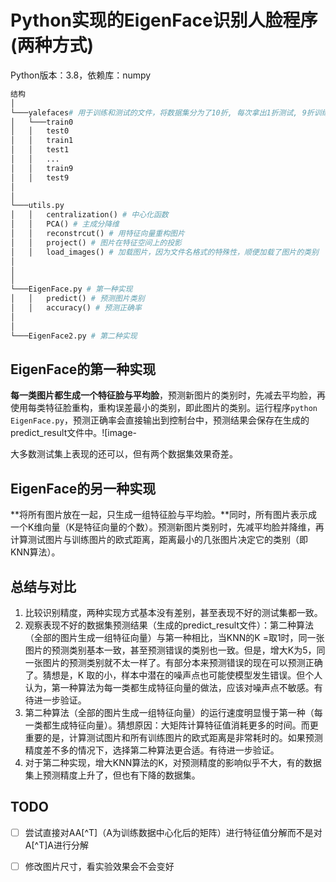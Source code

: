 # Python实现的EigenFace识别人脸程序(两种方式)
Python版本：3.8，依赖库：numpy

```python
结构
│  
└───yalefaces# 用于训练和测试的文件，将数据集分为了10折, 每次拿出1折测试, 9折训练
│   └───train0
│   │   test0
│   │	train1
│   │	test1
│   │	...
│   │	train9
│   │	test9
│  
│   
└───utils.py
│   │   centralization() # 中心化函数
│   │   PCA() # 主成分降维
│   │	reconstrcut() # 用特征向量重构图片
│   │	project() # 图片在特征空间上的投影
│   │   load_images() # 加载图片，因为文件名格式的特殊性，顺便加载了图片的类别
│   
│   
│   
└───EigenFace.py # 第一种实现
│   │   predict() # 预测图片类别
│   │   accuracy() # 预测正确率
│   
│ 
└───EigenFace2.py # 第二种实现

```

## EigenFace的第一种实现

**每一类图片都生成一个特征脸与平均脸**，预测新图片的类别时，先减去平均脸，再使用每类特征脸重构，重构误差最小的类别，即此图片的类别。运行程序`python EigenFace.py`，预测正确率会直接输出到控制台中，预测结果会保存在生成的predict_result文件中。![image-

大多数测试集上表现的还可以，但有两个数据集效果奇差。

## EigenFace的另一种实现

**将所有图片放在一起，只生成一组特征脸与平均脸。**同时，所有图片表示成一个K维向量（K是特征向量的个数）。预测新图片类别时，先减平均脸并降维，再计算测试图片与训练图片的欧式距离，距离最小的几张图片决定它的类别（即KNN算法）。


## 总结与对比
1. 比较识别精度，两种实现方式基本没有差别，甚至表现不好的测试集都一致。
2. 观察表现不好的数据集预测结果（生成的predict_result文件）：第二种算法（全部的图片生成一组特征向量）与第一种相比，当KNN的K =取1时，同一张图片的预测类别基本一致，甚至预测错误的类别也一致。但是，增大K为5，同一张图片的预测类别就不太一样了。有部分本来预测错误的现在可以预测正确了。猜想是，K 取的小，样本中潜在的噪声点也可能使模型发生错误。但个人认为，第一种算法为每一类都生成特征向量的做法，应该对噪声点不敏感。有待进一步验证。
3. 第二种算法（全部的图片生成一组特征向量）的运行速度明显慢于第一种（每一类都生成特征向量）。猜想原因：大矩阵计算特征值消耗更多的时间。而更重要的是，计算测试图片和所有训练图片的欧式距离是非常耗时的。如果预测精度差不多的情况下，选择第二种算法更合适。有待进一步验证。
4. 对于第二种实现，增大KNN算法的K，对预测精度的影响似乎不大，有的数据集上预测精度上升了，但也有下降的数据集。



## TODO

- [ ] 尝试直接对AA[^T]（A为训练数据中心化后的矩阵）进行特征值分解而不是对A[^T]A进行分解

- [ ] 修改图片尺寸，看实验效果会不会变好

